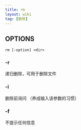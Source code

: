 ```yaml
---
title: rm
layout: wiki
tag: [删除]
---
```


## OPTIONS

```
rm [-option] <dir>
```

### -r

递归删除，可用于删除文件

### -i

删除前询问 （养成输入该参数的习惯）

### -f

不提示任何信息